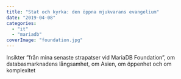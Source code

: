 ```yaml
---
title: "Stat och kyrka: den öppna mjukvarans evangelium"
date: "2019-04-08"
categories: 
  - "it"
  - "mariadb"
coverImage: "foundation.jpg"
---
```


Insikter ”från mina senaste strapatser vid MariaDB Foundation”, om databasmarknadens långsamhet, om Asien, om öppenhet och om komplexitet

